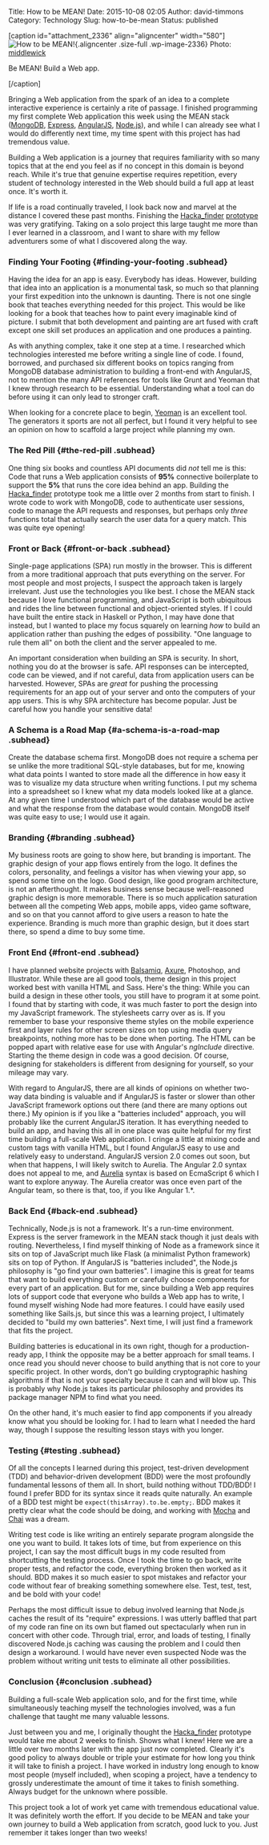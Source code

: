 Title: How to be MEAN!
Date: 2015-10-08 02:05
Author: david-timmons
Category: Technology
Slug: how-to-be-mean
Status: published

\[caption id="attachment\_2336" align="aligncenter" width="580"\]![How
to be
MEAN!](http://david.timmons.io/wp-content/uploads/2015/10/hf-robot-blog.jpg){.aligncenter
.size-full .wp-image-2336} Photo:
[middlewick](http://www.morguefile.com/archive/display/208246 "'IMG_4236' by middlewick")

Be MEAN! Build a Web app.

\[/caption\]

Bringing a Web application from the spark of an idea to a complete
interactive experience is certainly a rite of passage. I finished
programming my first complete Web application this week using the MEAN
stack
([MongoDB](https://www.mongodb.org/ "Click here to visit the official MongoDB website."),
[Express](http://expressjs.com/ "Click here to visit the official Express website."),
[AngularJS](https://angularjs.org/ "Click here to visit the official AngularJS website."),
[Node.js](https://nodejs.org/en/ "Click here to visit the official Node.js website.")),
and while I can already see what I would do differently next time, my
time spent with this project has had tremendous value.

Building a Web application is a journey that requires familiarity with
so many topics that at the end you feel as if no concept in this domain
is beyond reach. While it's true that genuine expertise requires
repetition, every student of technology interested in the Web should
build a full app at least once. It's worth it.

If life is a road continually traveled, I look back now and marvel at
the distance I covered these past months. Finishing the
[Hacka\_finder](http://hackafinder.timmons.io/ "View the Hacka_finder demo here.")
[prototype](https://github.com/davidtimmons/hackafinder "View the Hacka_finder code here.")
was very gratifying. Taking on a solo project this large taught me more
than I ever learned in a classroom, and I want to share with my fellow
adventurers some of what I discovered along the way.

### Finding Your Footing {#finding-your-footing .subhead}

Having the idea for an app is easy. Everybody has ideas. However,
building that idea into an application is a monumental task, so much so
that planning your first expedition into the unknown is daunting. There
is not one single book that teaches everything needed for this project.
This would be like looking for a book that teaches how to paint every
imaginable kind of picture. I submit that both development and painting
are art fused with craft except one skill set produces an application
and one produces a painting.

As with anything complex, take it one step at a time. I researched which
technologies interested me before writing a single line of code. I
found, borrowed, and purchased six different books on topics ranging
from MongoDB database administration to building a front-end with
AngularJS, not to mention the many API references for tools like Grunt
and Yeoman that I knew through research to be essential. Understanding
what a tool can do before using it can only lead to stronger craft.

When looking for a concrete place to begin,
[Yeoman](http://yeoman.io/ "Click here to visit the official Yeoman website.")
is an excellent tool. The generators it sports are not all perfect, but
I found it very helpful to see an opinion on how to scaffold a large
project while planning my own.

### The Red Pill {#the-red-pill .subhead}

One thing six books and countless API documents did *not* tell me is
this: Code that runs a Web application consists of **95%** connective
boilerplate to support the **5%** that runs the core idea behind an app.
Building the
[Hacka\_finder](https://github.com/davidtimmons/hackafinder "View the Hacka_finder code here.")
prototype took me a little over 2 months from start to finish. I wrote
code to work with MongoDB, code to authenticate user sessions, code to
manage the API requests and responses, but perhaps only *three*
functions total that actually search the user data for a query match.
This was quite eye opening!

### Front or Back {#front-or-back .subhead}

Single-page applications (SPA) run mostly in the browser. This is
different from a more traditional approach that puts everything on the
server. For most people and most projects, I suspect the approach taken
is largely irrelevant. Just use the technologies you like best. I chose
the MEAN stack because I love functional programming, and JavaScript is
both ubiquitous and rides the line between functional and
object-oriented styles. If I could have built the entire stack in
Haskell or Python, I may have done that instead, but I wanted to place
my focus squarely on learning *how* to build an application rather than
pushing the edges of possibility. "One language to rule them all" on
both the client and the server appealed to me.

An important consideration when building an SPA is security. In short,
nothing you do at the browser is safe. API responses can be intercepted,
code can be viewed, and if not careful, data from application users can
be harvested. However, SPAs are *great* for pushing the processing
requirements for an app out of your server and onto the computers of
your app users. This is why SPA architecture has become popular. Just be
careful how you handle your sensitive data!

### A Schema is a Road Map {#a-schema-is-a-road-map .subhead}

Create the database schema first. MongoDB does not require a schema per
se unlike the more traditional SQL-style databases, but for me, knowing
what data points I wanted to store made all the difference in how easy
it was to visualize my data structure when writing functions. I put my
schema into a spreadsheet so I knew what my data models looked like at a
glance. At any given time I understood which part of the database would
be active and what the response from the database would contain. MongoDB
itself was quite easy to use; I would use it again.

### Branding {#branding .subhead}

My business roots are going to show here, but branding is important. The
graphic design of your app flows entirely from the logo. It defines the
colors, personality, and feelings a visitor has when viewing your app,
so spend some time on the logo. Good design, like good program
architecture, is not an afterthought. It makes business sense because
well-reasoned graphic design is more memorable. There is so much
application saturation between all the competing Web apps, mobile apps,
video game software, and so on that you cannot afford to give users a
reason to hate the experience. Branding is much more than graphic
design, but it does start there, so spend a dime to buy some time.

### Front End {#front-end .subhead}

I have planned website projects with
[Balsamiq](https://balsamiq.com/ "Click here to visit the official Balsamiq website."),
[Axure](http://www.axure.com/ "Click here to visit the official Axure website."),
Photoshop, and Illustrator. While these are all good tools, theme design
in this project worked best with vanilla HTML and Sass. Here's the
thing: While you can build a design in these other tools, you still have
to program it at some point. I found that by starting with code, it was
much faster to port the design into my JavaScript framework. The
stylesheets carry over as is. If you remember to base your responsive
theme styles on the mobile experience first and layer rules for other
screen sizes on top using media query breakpoints, nothing more has to
be done when porting. The HTML can be popped apart with relative ease
for use with Angular's *ngInclude* directive. Starting the theme design
in code was a good decision. Of course, designing for stakeholders is
different from designing for yourself, so your mileage may vary.

With regard to AngularJS, there are all kinds of opinions on whether
two-way data binding is valuable and if AngularJS is faster or slower
than other JavaScript framework options out there (and there are many
options out there.) My opinion is if you like a "batteries included"
approach, you will probably like the current AngularJS iteration. It has
everything needed to build an app, and having this all in one place was
quite helpful for my first time building a full-scale Web application. I
cringe a little at mixing code and custom tags with vanilla HTML, but I
found AngularJS easy to use and relatively easy to understand. AngularJS
version 2.0 comes out soon, but when that happens, I will likely switch
to Aurelia. The Angular 2.0 syntax does not appeal to me, and
[Aurelia](http://aurelia.io/ "Click here to visit the official Aurelia website.")
syntax is based on EcmaScript 6 which I want to explore anyway. The
Aurelia creator was once even part of the Angular team, so there is
that, too, if you like Angular 1.\*.

### Back End {#back-end .subhead}

Technically, Node.js is not a framework. It's a run-time environment.
Express is the server framework in the MEAN stack though it just deals
with routing. Nevertheless, I find myself thinking of Node as a
framework since it sits on top of JavaScript much like Flask (a
minimalist Python framework) sits on top of Python. If AngularJS is
"batteries included", the Node.js philosophy is "go find your own
batteries". I imagine this is great for teams that want to build
everything custom or carefully choose components for every part of an
application. But for me, since building a Web app requires lots of
support code that everyone who builds a Web app has to write, I found
myself wishing Node had more features. I could have easily used
something like Sails.js, but since this was a learning project, I
ultimately decided to "build my own batteries". Next time, I will just
find a framework that fits the project.

Building batteries is educational in its own right, though for a
production-ready app, I think the opposite may be a better approach for
small teams. I once read you should never choose to build anything that
is not core to your specific project. In other words, don't go building
cryptographic hashing algorithms if that is not your specialty because
it can and will blow up. This is probably why Node.js takes its
particular philosophy and provides its package manager NPM to find what
you need.

On the other hand, it's much easier to find app components if you
already know what you should be looking for. I had to learn what I
needed the hard way, though I suppose the resulting lesson stays with
you longer.

### Testing {#testing .subhead}

Of all the concepts I learned during this project, test-driven
development (TDD) and behavior-driven development (BDD) were the most
profoundly fundamental lessons of them all. In short, build nothing
without TDD/BDD! I found I prefer BDD for its syntax since it reads
quite naturally. An example of a BDD test might be
`expect(thisArray).to.be.empty;`. BDD makes it pretty clear what the
code should be doing, and working with
[Mocha](http://mochajs.org/ "Click here to visit the official Mocha website.")
and
[Chai](http://chaijs.com/ "Click here to visit the official Chai website.")
was a dream.

Writing test code is like writing an entirely separate program alongside
the one you want to build. It takes lots of time, but from experience on
this project, I can say the most difficult bugs in my code resulted from
shortcutting the testing process. Once I took the time to go back, write
proper tests, and refactor the code, everything broken then worked as it
should. BDD makes it so much easier to spot mistakes and refactor your
code without fear of breaking something somewhere else. Test, test,
test, and be bold with your code!

Perhaps the most difficult issue to debug involved learning that Node.js
caches the result of its "require" expressions. I was utterly baffled
that part of my code ran fine on its own but flamed out spectacularly
when run in concert with other code. Through trial, error, and loads of
testing, I finally discovered Node.js caching was causing the problem
and I could then design a workaround. I would have never even suspected
Node was the problem without writing unit tests to eliminate all other
possibilities.

### Conclusion {#conclusion .subhead}

Building a full-scale Web application solo, and for the first time,
while simultaneously teaching myself the technologies involved, was a
fun challenge that taught me many valuable lessons.

Just between you and me, I originally thought the
[Hacka\_finder](https://github.com/davidtimmons/hackafinder "View the Hacka_finder code here.")
prototype would take me about 2 weeks to finish. Shows what I knew! Here
we are a little over two months later with the app just now completed.
Clearly it's good policy to always double or triple your estimate for
how long you think it will take to finish a project. I have worked in
industry long enough to know most people (myself included), when scoping
a project, have a tendency to grossly underestimate the amount of time
it takes to finish something. Always budget for the unknown where
possible.

This project took a lot of work yet came with tremendous educational
value. It was definitely worth the effort. If you decide to be MEAN and
take your own journey to build a Web application from scratch, good luck
to you. Just remember it takes longer than two weeks!
